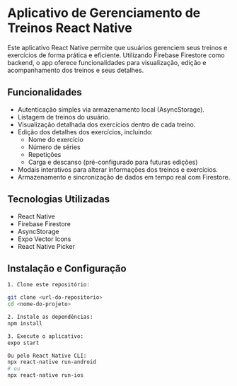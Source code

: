 # Aplicativo de Gerenciamento de Treinos React Native

Este aplicativo React Native permite que usuários gerenciem seus treinos e exercícios de forma prática e eficiente. Utilizando Firebase Firestore como backend, o app oferece funcionalidades para visualização, edição e acompanhamento dos treinos e seus detalhes.

## Funcionalidades

- Autenticação simples via armazenamento local (AsyncStorage).
- Listagem de treinos do usuário.
- Visualização detalhada dos exercícios dentro de cada treino.
- Edição dos detalhes dos exercícios, incluindo:
  - Nome do exercício
  - Número de séries
  - Repetições
  - Carga e descanso (pré-configurado para futuras edições)
- Modais interativos para alterar informações dos treinos e exercícios.
- Armazenamento e sincronização de dados em tempo real com Firestore.

## Tecnologias Utilizadas

- React Native
- Firebase Firestore
- AsyncStorage
- Expo Vector Icons
- React Native Picker

## Instalação e Configuração
```bash
1. Clone este repositório:

git clone <url-do-repositorio>
cd <nome-do-projeto>

2. Instale as dependências:
npm install

3. Execute o aplicativo:
expo start

Ou pelo React Native CLI:
npx react-native run-android
# ou
npx react-native run-ios
